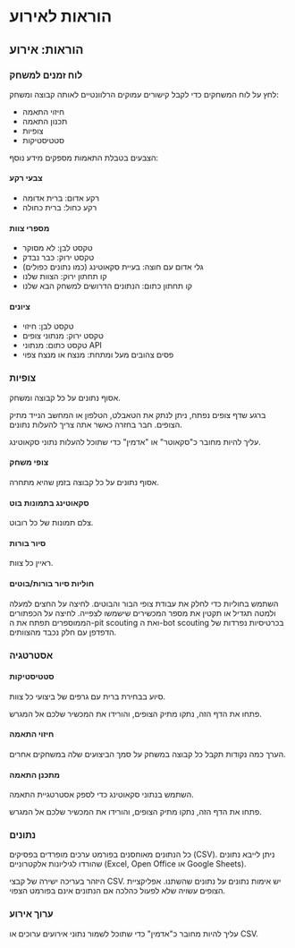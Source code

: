 הוראות לאירוע
========================

## הוראות: אירוע

### לוח זמנים למשחק

לחץ על לוח המשחקים כדי לקבל קישורים עמוקים הרלוונטיים לאותה קבוצה ומשחק:

 - חיזוי התאמה
 - תכנון התאמה
 - צופיות
 - סטטיסטיקות

הצבעים בטבלת התאמות מספקים מידע נוסף:

#### צבעי רקע

 - רקע אדום: ברית אדומה
 - רקע כחול: ברית כחולה

#### מספרי צוות
 - טקסט לבן: לא מסוקר
 - טקסט ירוק: כבר נבדק
 - גלי אדום עם חוצה: בעיית סקאוטינג (כמו נתונים כפולים)
 - קו תחתון ירוק: הצוות שלנו
 - קו תחתון כתום: הנתונים הדרושים למשחק הבא שלנו

#### ציונים
 - טקסט לבן: חיזוי
 - טקסט ירוק: מנתוני צופים
 - טקסט כתום: מנתוני API
 - פסים צהובים מעל ומתחת: מנצח או מנצח צפוי

### צופיות

אסוף נתונים על כל קבוצה ומשחק.

ברגע שדף צופים נפתח, ניתן לנתק את הטאבלט, הטלפון או המחשב הנייד מתיק הצופים.
חבר בחזרה כאשר אתה צריך להעלות נתונים.

עליך להיות מחובר כ"סקאוטר" או "אדמין" כדי שתוכל להעלות נתוני סקאוטינג.

#### צופי משחק

אסוף נתונים על כל קבוצה בזמן שהיא מתחרה.

#### סקאוטינג בתמונות בוט

צלם תמונות של כל רובוט.

#### סיור בורות

ראיין כל צוות.

#### חוליות סיור בורות/בוטים

השתמש בחוליות כדי לחלק את עבודת צופי הבור והבוטים. לחיצה על החצים למעלה ולמטה תגדיל או תקטין את מספר המכשירים שישמשו לצפייה. לחיצה על הכפתורים הממוספרים תפתח את ה-pit scouting ואת ה-bot scouting בכרטיסיות נפרדות של הדפדפן עם חלק נכבד מהצוותים.

### אסטרטגיה

#### סטטיסטיקות

סיוע בבחירת ברית עם גרפים של ביצועי כל צוות.

פתחו את הדף הזה, נתקו מתיק הצופים, והורידו את המכשיר שלכם אל המגרש.

#### חיזוי התאמה

הערך כמה נקודות תקבל כל קבוצה במשחק על סמך הביצועים שלה במשחקים אחרים.

#### מתכנן התאמה

השתמש בנתוני סקאוטינג כדי לספק אסטרטגיית התאמה.

פתחו את הדף הזה, נתקו מתיק הצופים, והורידו את המכשיר שלכם אל המגרש.

### נתונים

כל הנתונים מאוחסנים בפורמט ערכים מופרדים בפסיקים (CSV). ניתן לייבא נתונים שהורדו לגיליונות אלקטרוניים (Excel, Open Office או Google Sheets).

היזהר בעריכה ישירה של קבצי CSV. יש אימות נתונים על נתונים שהשתנו. אפליקציית הצופים עשויה שלא לפעול כהלכה אם הנתונים אינם בפורמט הצפוי.

### ערוך אירוע

עליך להיות מחובר כ"אדמין" כדי שתוכל לשמור נתוני אירועים ערוכים או CSV.
